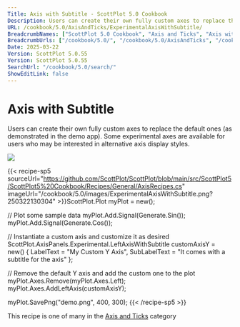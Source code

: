 ```yaml
---
Title: Axis with Subtitle - ScottPlot 5.0 Cookbook
Description: Users can create their own fully custom axes to replace the default ones (as demonstrated in the demo app). Some experimental axes are available for users who may be interested in alternative axis display styles.
URL: /cookbook/5.0/AxisAndTicks/ExperimentalAxisWithSubtitle/
BreadcrumbNames: ["ScottPlot 5.0 Cookbook", "Axis and Ticks", "Axis with Subtitle"]
BreadcrumbUrls: ["/cookbook/5.0/", "/cookbook/5.0/AxisAndTicks", "/cookbook/5.0/AxisAndTicks/ExperimentalAxisWithSubtitle"]
Date: 2025-03-22
Version: ScottPlot 5.0.55
Version: ScottPlot 5.0.55
SearchUrl: "/cookbook/5.0/search/"
ShowEditLink: false
---
```



<div class='d-flex align-items-center mt-5'>
<h1 class='me-2 text-dark my-0 border-0'>Axis with Subtitle</h1>
</div>

Users can create their own fully custom axes to replace the default ones (as demonstrated in the demo app). Some experimental axes are available for users who may be interested in alternative axis display styles.

[![](/cookbook/5.0/images/ExperimentalAxisWithSubtitle.png?250322130304)](/cookbook/5.0/images/ExperimentalAxisWithSubtitle.png?250322130304)

{{< recipe-sp5 sourceUrl="https://github.com/ScottPlot/ScottPlot/blob/main/src/ScottPlot5/ScottPlot5%20Cookbook/Recipes/General/AxisRecipes.cs" imageUrl="/cookbook/5.0/images/ExperimentalAxisWithSubtitle.png?250322130304" >}}ScottPlot.Plot myPlot = new();

// Plot some sample data
myPlot.Add.Signal(Generate.Sin());
myPlot.Add.Signal(Generate.Cos());

// Instantiate a custom axis and customize it as desired
ScottPlot.AxisPanels.Experimental.LeftAxisWithSubtitle customAxisY = new()
{
    LabelText = "My Custom Y Axis",
    SubLabelText = "It comes with a subtitle for the axis"
};

// Remove the default Y axis and add the custom one to the plot
myPlot.Axes.Remove(myPlot.Axes.Left);
myPlot.Axes.AddLeftAxis(customAxisY);

myPlot.SavePng("demo.png", 400, 300);
{{< /recipe-sp5 >}}

<div class='my-5 text-center'>This recipe is one of many in the <a href='/cookbook/5.0/AxisAndTicks'>Axis and Ticks</a> category</div>



